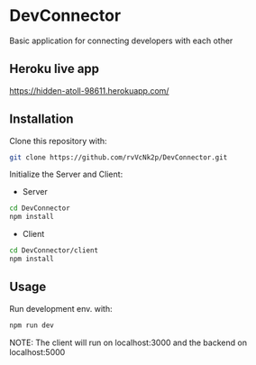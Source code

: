 # DevConnector

Basic application for connecting developers with each other

## Heroku live app

https://hidden-atoll-98611.herokuapp.com/

## Installation

Clone this repository with:
```bash
git clone https://github.com/rvVcNk2p/DevConnector.git
```

Initialize the Server and Client:
- Server
```bash
cd DevConnector
npm install
```
- Client
```bash
cd DevConnector/client
npm install
```

## Usage

Run development env. with:
```bash
npm run dev
```
NOTE: The client will run on localhost:3000 and the backend on localhost:5000
